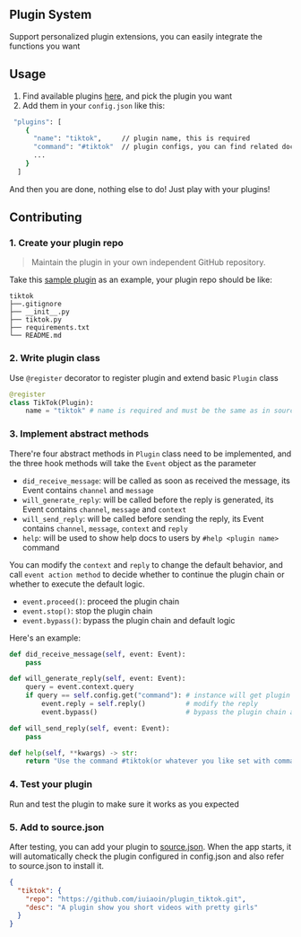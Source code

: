 ## Plugin System

Support personalized plugin extensions, you can easily integrate the functions you want

## Usage

1. Find available plugins [here](source.json), and pick the plugin you want
2. Add them in your `config.json` like this:

```bash
 "plugins": [
    {
      "name": "tiktok",     // plugin name, this is required
      "command": "#tiktok"  // plugin configs, you can find related docs in the plugin repo
      ...
    }
  ]
```

And then you are done, nothing else to do! Just play with your plugins!

## Contributing

### 1. Create your plugin repo

> Maintain the plugin in your own independent GitHub repository.

Take this [sample plugin](https://github.com/iuiaoin/plugin_tiktok) as an example, your plugin repo should be like:

```
tiktok
├──.gitignore
├── __init__.py
├── tiktok.py
├── requirements.txt
└── README.md
```

### 2. Write plugin class

Use `@register` decorator to register plugin and extend basic `Plugin` class

```python
@register
class TikTok(Plugin):
    name = "tiktok" # name is required and must be the same as in source.json
```

### 3. Implement abstract methods

There're four abstract methods in `Plugin` class need to be implemented, and the three hook methods will take the `Event` object as the parameter

- `did_receive_message`: will be called as soon as received the message, its Event contains `channel` and `message`
- `will_generate_reply`: will be called before the reply is generated, its Event contains `channel`, `message` and `context`
- `will_send_reply`: will be called before sending the reply, its Event contains `channel`, `message`, `context` and `reply`
- `help`: will be used to show help docs to users by `#help <plugin name>` command

You can modify the `context` and `reply` to change the default behavior, and call `event action method` to decide whether to continue the plugin chain or whether to execute the default logic.

- `event.proceed()`: proceed the plugin chain
- `event.stop()`: stop the plugin chain
- `event.bypass()`: bypass the plugin chain and default logic

Here's an example:

```python
def did_receive_message(self, event: Event):
    pass

def will_generate_reply(self, event: Event):
    query = event.context.query
    if query == self.config.get("command"): # instance will get plugin configs when inits
        event.reply = self.reply()          # modify the reply
        event.bypass()                      # bypass the plugin chain and default logic

def will_send_reply(self, event: Event):
    pass

def help(self, **kwargs) -> str:
    return "Use the command #tiktok(or whatever you like set with command field in the config) to get a wonderful video"
```

### 4. Test your plugin

Run and test the plugin to make sure it works as you expected

### 5. Add to source.json

After testing, you can add your plugin to [source.json](source.json). When the app starts, it will automatically check the plugin configured in config.json and also refer to source.json to install it.

```json
{
  "tiktok": {
    "repo": "https://github.com/iuiaoin/plugin_tiktok.git",
    "desc": "A plugin show you short videos with pretty girls"
  }
}
```
